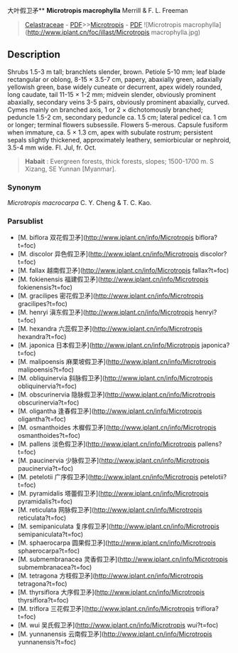 大叶假卫矛** **Microtropis macrophylla** Merrill & F. L. Freeman

> [Celastraceae](http://www.iplant.cn/info/Celastraceae?t=foc) - [PDF](http://www.iplant.cn/foc/pdf/Celastraceae.pdf)>>[Microtropis](http://www.iplant.cn/info/Microtropis?t=foc) - [PDF](http://www.iplant.cn/foc/pdf/Microtropis.pdf)
![Microtropis macrophylla](http://www.iplant.cn/foc/illast/Microtropis macrophylla.jpg)

## Description

Shrubs 1.5-3 m tall; branchlets slender, brown. Petiole 5-10 mm; leaf blade rectangular or oblong, 8-15 × 3.5-7 cm, papery, abaxially green, adaxially yellowish green, base widely cuneate or decurrent, apex widely rounded, long caudate, tail 11-15 × 1-2 mm; midvein slender, obviously prominent abaxially, secondary veins 3-5 pairs, obviously prominent abaxially, curved. Cymes mainly on branched axis, 1 or 2 × dichotomously branched; peduncle 1.5-2 cm, secondary peduncle ca. 1.5 cm; lateral pedicel ca. 1 cm or longer; terminal flowers subsessile. Flowers 5-merous. Capsule fusiform when immature, ca. 5 × 1.3 cm, apex with subulate rostrum; persistent sepals slightly thickened, approximately leathery, semiorbicular or nephroid, 3.5-4 mm wide. Fl. Jul, fr. Oct.

> **Habait** : 
> Evergreen forests, thick forests, slopes; 1500-1700 m. S Xizang, SE Yunnan [Myanmar].

### Synonym
*Microtropis macrocarpa* C. Y. Cheng & T. C. Kao.

### Parsublist

* [M.  biflora  双花假卫矛](http://www.iplant.cn/info/Microtropis biflora?t=foc)
* [M.  discolor  异色假卫矛](http://www.iplant.cn/info/Microtropis discolor?t=foc)
* [M.  fallax  越南假卫矛](http://www.iplant.cn/info/Microtropis fallax?t=foc)
* [M.  fokienensis  福建假卫矛](http://www.iplant.cn/info/Microtropis fokienensis?t=foc)
* [M.  gracilipes  密花假卫矛](http://www.iplant.cn/info/Microtropis gracilipes?t=foc)
* [M.  henryi  滇东假卫矛](http://www.iplant.cn/info/Microtropis henryi?t=foc)
* [M.  hexandra  六蕊假卫矛](http://www.iplant.cn/info/Microtropis hexandra?t=foc)
* [M.  japonica  日本假卫矛](http://www.iplant.cn/info/Microtropis japonica?t=foc)
* [M.  malipoensis  麻栗坡假卫矛](http://www.iplant.cn/info/Microtropis malipoensis?t=foc)
* [M.  obliquinervia  斜脉假卫矛](http://www.iplant.cn/info/Microtropis obliquinervia?t=foc)
* [M.  obscurinervia  隐脉假卫矛](http://www.iplant.cn/info/Microtropis obscurinervia?t=foc)
* [M.  oligantha  逢春假卫矛](http://www.iplant.cn/info/Microtropis oligantha?t=foc)
* [M.  osmanthoides  木樨假卫矛](http://www.iplant.cn/info/Microtropis osmanthoides?t=foc)
* [M.  pallens  淡色假卫矛](http://www.iplant.cn/info/Microtropis pallens?t=foc)
* [M.  paucinervia  少脉假卫矛](http://www.iplant.cn/info/Microtropis paucinervia?t=foc)
* [M.  petelotii  广序假卫矛](http://www.iplant.cn/info/Microtropis petelotii?t=foc)
* [M.  pyramidalis  塔蕾假卫矛](http://www.iplant.cn/info/Microtropis pyramidalis?t=foc)
* [M.  reticulata  网脉假卫矛](http://www.iplant.cn/info/Microtropis reticulata?t=foc)
* [M.  semipaniculata  复序假卫矛](http://www.iplant.cn/info/Microtropis semipaniculata?t=foc)
* [M.  sphaerocarpa  圆果假卫矛](http://www.iplant.cn/info/Microtropis sphaerocarpa?t=foc)
* [M.  submembranacea  灵香假卫矛](http://www.iplant.cn/info/Microtropis submembranacea?t=foc)
* [M.  tetragona  方枝假卫矛](http://www.iplant.cn/info/Microtropis tetragona?t=foc)
* [M.  thyrsiflora  大序假卫矛](http://www.iplant.cn/info/Microtropis thyrsiflora?t=foc)
* [M.  triflora  三花假卫矛](http://www.iplant.cn/info/Microtropis triflora?t=foc)
* [M.  wui  吴氏假卫矛](http://www.iplant.cn/info/Microtropis wui?t=foc)
* [M.  yunnanensis  云南假卫矛](http://www.iplant.cn/info/Microtropis yunnanensis?t=foc)
